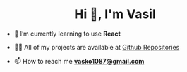 <h1 align="center">Hi 👋, I'm Vasil</h1>

- 🌱 I’m currently learning to use **React**

- 👨‍💻 All of my projects are available at [Github Repositories](https://github.com/vasilm1?tab=repositories)

- 📫 How to reach me **vasko1087@gmail.com**


<p align="left">
</p>

